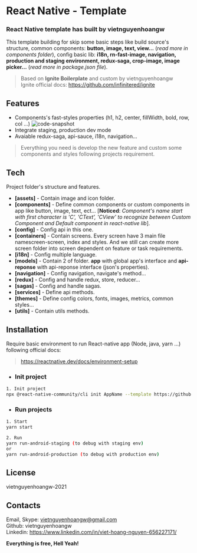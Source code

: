 # React Native - Template
### React Native template has built by vietnguyenhoangw

This template building for skip some basic steps like build source's structure, common components: **button, image, text, view...** (*read more in components folder*), config basic lib: **i18n, rn-fast-image, navigation, production and staging environment, redux-saga, crop-image, image picker...** (*read more in package.json file*).

> Based on **Ignite Boilerplate** and custom by vietnguyenhoangw
> <br/> Ignite official docs: https://github.com/infinitered/ignite

## Features
- Components's fast-styles properties (h1, h2, center, fillWidth, bold, row, col ...)
![code-snapshot](https://user-images.githubusercontent.com/43869718/153229609-0e2fa67c-997a-494f-8604-6b0acea621aa.png)
- Integrate staging, production dev mode
- Avaiable redux-saga, api-sauce, i18n, navigation...
> Everything you need is develop the new feature and custom some components and styles following projects requirement.

## Tech

Project folder's structure and features.

- **[assets]** - Contain image and icon folder.
- **[components]** - Define common components or custom components in app like button, image, text, ect... [**Noticed**: *Component's name start with first character is 'C', 'CText', 'CView' to recognize between Custom Component and Default component in react-native lib*].
- **[config]** - Config api in this one.
- **[containers]** - Contain screens. Every screen have 3 main file namescreen-screen, index and styles. And we still can create more screen folder into screen dependent on feature or task requirements.
- **[i18n]** - Config multiple language.
- **[models]** - Contain 2 of folder. **app** with global app's interface and **api-reponse** with api-reponse interface (json's properties).  
- **[navigation]** - Config navigation, navigate's method...
- **[redux]** - Config and handle redux, store, reducer...
- **[sagas]** - Config and handle sagas.
- **[services]** - Define api methods.
- **[themes]** - Define config colors, fonts, images, metrics, common styles...
- **[utils]** - Contain utils methods.

## Installation

Require basic environment to run React-native app (Node, java, yarn ...) following official docs:
> https://reactnative.dev/docs/environment-setup

- ### Init project
```sh
1. Init project
npx @react-native-community/cli init AppName --template https://github.com/vietnguyenhoangw/react-native-vietnguyenhoangw-template.git
```

- ### Run projects

```sh
1. Start
yarn start

2. Run
yarn run-android-staging (to debug with staging env)
or
yarn run-android-production (to debug with production env)
```

## License

vietnguyenhoangw-2021

## Contacts
Email, Skype: vietnguyenhoangw@gmail.com <br/>
Github: vietnguyenhoangw <br/>
Linkedin: https://www.linkedin.com/in/viet-hoang-nguyen-656227171/ <br/>


**Everything is free, Hell Yeah!**
